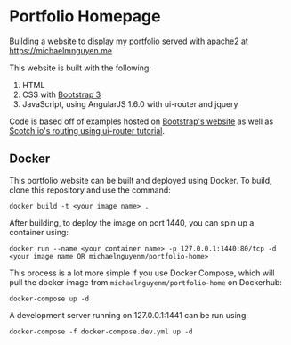 # Portfolio Homepage

Building a website to display my portfolio served with apache2 at https://michaelmnguyen.me

This website is built with the following:

1. HTML
2. CSS with [Bootstrap 3](http://getbootstrap.com/)
3. JavaScript, using AngularJS 1.6.0 with ui-router and jquery

Code is based off of examples hosted on [Bootstrap's website](http://getbootstrap.com/getting-started/#examples) as well as [Scotch.io's routing using ui-router tutorial](https://scotch.io/tutorials/angular-routing-using-ui-router).

## Docker

This portfolio website can be built and deployed using Docker. To build, clone this repository and use the command:

```
docker build -t <your image name> .
```

After building, to deploy the image on port 1440, you can spin up a container using:

```
docker run --name <your container name> -p 127.0.0.1:1440:80/tcp -d <your image name OR michaelnguyenm/portfolio-home>
```

This process is a lot more simple if you use Docker Compose, which will pull the docker image from `michaelnguyenm/portfolio-home` on Dockerhub:

```
docker-compose up -d
```

A development server running on 127.0.0.1:1441 can be run using:

```
docker-compose -f docker-compose.dev.yml up -d
```
